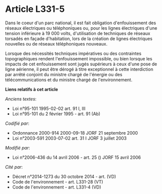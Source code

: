 # Article L331-5

Dans le coeur d'un parc national, il est fait obligation d'enfouissement des réseaux électriques ou téléphoniques ou, pour
les lignes électriques d'une tension inférieure à 19 000 volts, d'utilisation de techniques de réseaux torsadés en façade
d'habitation, lors de la création de lignes électriques nouvelles ou de réseaux téléphoniques nouveaux.

Lorsque des nécessités techniques impératives ou des contraintes topographiques rendent l'enfouissement impossible, ou bien
lorsque les impacts de cet enfouissement sont jugés supérieurs à ceux d'une pose de ligne aérienne, il peut être dérogé à
titre exceptionnel à cette interdiction par arrêté conjoint du ministre chargé de l'énergie ou des télécommunications et du
ministre chargé de l'environnement.

**Liens relatifs à cet article**

_Anciens textes_:

  - Loi n°95-101 1995-02-02 art. 91 I, III
  - Loi n°95-101 du 2 février 1995 - art. 91 (Ab)

_Codifié par_:

  - Ordonnance 2000-914 2000-09-18 JORF 21 septembre 2000
  - Loi n°2003-591 2003-07-02 art. 31 I JORF 3 juillet 2003

_Modifié par_:

  - Loi n°2006-436 du 14 avril 2006 - art. 25 () JORF 15 avril 2006

_Cité par_:

  - Décret n°2014-1273 du 30 octobre 2014 - art. (VD)
  - Code de l'environnement - art. L331-28 (VT)
  - Code de l'environnement - art. L331-4 (VD)
